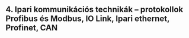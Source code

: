 ## 4. Ipari kommunikációs technikák – protokollok Profibus és Modbus, IO Link, Ipari ethernet, Profinet, CAN
